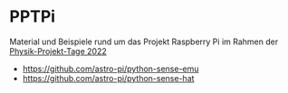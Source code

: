 # PPTPi
Material und Beispiele rund um das Projekt Raspberry Pi im Rahmen der [Physik-Projekt-Tage 2022](https://www.ppt.uni-hamburg.de)



- https://github.com/astro-pi/python-sense-emu
- https://github.com/astro-pi/python-sense-hat
